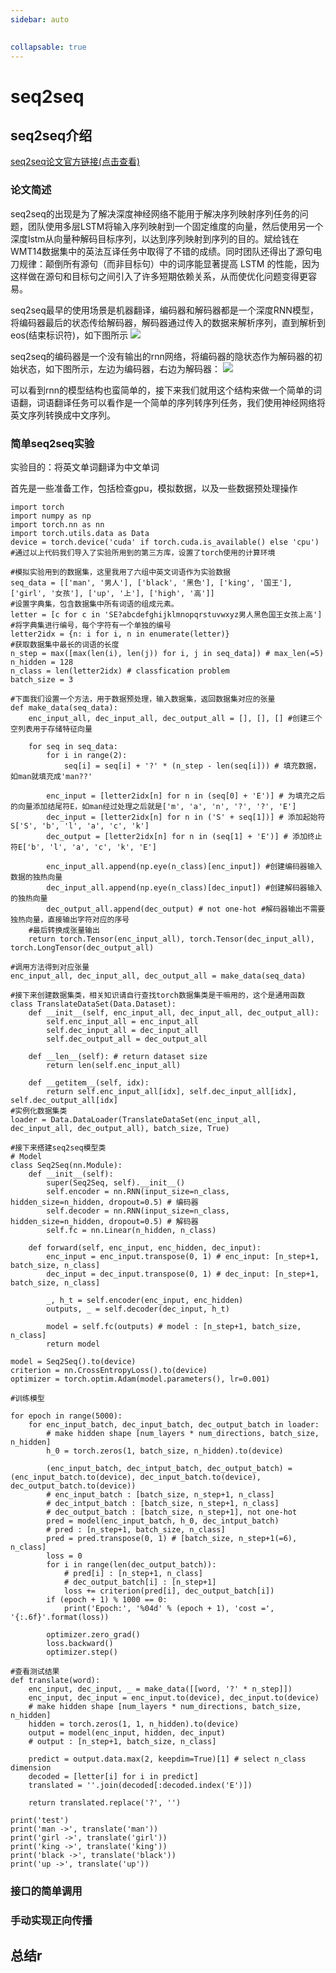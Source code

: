```yaml
---
sidebar: auto

  
collapsable: true
---
```

# seq2seq
## seq2seq介绍


[seq2seq论文官方链接(点击查看)](https://arxiv.org/pdf/1409.3215)
### 论文简述

seq2seq的出现是为了解决深度神经网络不能用于解决序列映射序列任务的问题，团队使用多层LSTM将输入序列映射到一个固定维度的向量，然后使用另一个深度lstm从向量种解码目标序列，以达到序列映射到序列的目的。斌给钱在WMT14数据集中的英法互译任务中取得了不错的成绩。同时团队还得出了源句电刀规律：颠倒所有源句（而非目标句）中的词序能显著提高 LSTM 的性能，因为这样做在源句和目标句之间引入了许多短期依赖关系，从而使优化问题变得更容易。

seq2seq最早的使用场景是机器翻译，编码器和解码器都是一个深度RNN模型，将编码器最后的状态传给解码器，解码器通过传入的数据来解析序列，直到解析到eos(结束标识符)，如下图所示
![](./1.png)

seq2seq的编码器是一个没有输出的rnn网络，将编码器的隐状态作为解码器的初始状态，如下图所示，左边为编码器，右边为解码器：
![](./2.png)

可以看到rnn的模型结构也蛮简单的，接下来我们就用这个结构来做一个简单的词语翻，词语翻译任务可以看作是一个简单的序列转序列任务，我们使用神经网络将英文序列转换成中文序列。

### 简单seq2seq实验

实验目的：将英文单词翻译为中文单词

首先是一些准备工作，包括检查gpu，模拟数据，以及一些数据预处理操作

    import torch
    import numpy as np
    import torch.nn as nn
    import torch.utils.data as Data
    device = torch.device('cuda' if torch.cuda.is_available() else 'cpu')
    #通过以上代码我们导入了实验所用到的第三方库，设置了torch使用的计算环境

    #模拟实验用到的数据集，这里我用了六组中英文词语作为实验数据
    seq_data = [['man', '男人'], ['black', '黑色'], ['king', '国王'], ['girl', '女孩'], ['up', '上'], ['high', '高']]
    #设置字典集，包含数据集中所有词语的组成元素。
    letter = [c for c in 'SE?abcdefghijklmnopqrstuvwxyz男人黑色国王女孩上高']
    #将字典集进行编号，每个字符有一个单独的编号
    letter2idx = {n: i for i, n in enumerate(letter)}
    #获取数据集中最长的词语的长度
    n_step = max([max(len(i), len(j)) for i, j in seq_data]) # max_len(=5)
    n_hidden = 128
    n_class = len(letter2idx) # classfication problem
    batch_size = 3

    #下面我们设置一个方法，用于数据预处理，输入数据集，返回数据集对应的张量
    def make_data(seq_data):
        enc_input_all, dec_input_all, dec_output_all = [], [], [] #创建三个空列表用于存储特征向量

        for seq in seq_data:
            for i in range(2):
                seq[i] = seq[i] + '?' * (n_step - len(seq[i])) # 填充数据，如man就填充成'man??'

            enc_input = [letter2idx[n] for n in (seq[0] + 'E')] # 为填充之后的向量添加结尾符E，如man经过处理之后就是['m', 'a', 'n', '?', '?', 'E']
            dec_input = [letter2idx[n] for n in ('S' + seq[1])] # 添加起始符S['S', 'b', 'l', 'a', 'c', 'k']
            dec_output = [letter2idx[n] for n in (seq[1] + 'E')] # 添加终止符E['b', 'l', 'a', 'c', 'k', 'E']

            enc_input_all.append(np.eye(n_class)[enc_input]) #创建编码器输入数据的独热向量
            dec_input_all.append(np.eye(n_class)[dec_input]) #创建解码器输入的独热向量
            dec_output_all.append(dec_output) # not one-hot #解码器输出不需要独热向量，直接输出字符对应的序号
        #最后转换成张量输出
        return torch.Tensor(enc_input_all), torch.Tensor(dec_input_all), torch.LongTensor(dec_output_all)

    #调用方法得到对应张量
    enc_input_all, dec_input_all, dec_output_all = make_data(seq_data)

    #接下来创建数据集类，相关知识请自行查找torch数据集类是干嘛用的，这个是通用函数
    class TranslateDataSet(Data.Dataset):
        def __init__(self, enc_input_all, dec_input_all, dec_output_all):
            self.enc_input_all = enc_input_all
            self.dec_input_all = dec_input_all
            self.dec_output_all = dec_output_all
        
        def __len__(self): # return dataset size
            return len(self.enc_input_all)
        
        def __getitem__(self, idx):
            return self.enc_input_all[idx], self.dec_input_all[idx], self.dec_output_all[idx]
    #实例化数据集类
    loader = Data.DataLoader(TranslateDataSet(enc_input_all, dec_input_all, dec_output_all), batch_size, True)

    #接下来搭建seq2seq模型类
    # Model
    class Seq2Seq(nn.Module):
        def __init__(self):
            super(Seq2Seq, self).__init__()
            self.encoder = nn.RNN(input_size=n_class, hidden_size=n_hidden, dropout=0.5) # 编码器
            self.decoder = nn.RNN(input_size=n_class, hidden_size=n_hidden, dropout=0.5) # 解码器
            self.fc = nn.Linear(n_hidden, n_class)

        def forward(self, enc_input, enc_hidden, dec_input):
            enc_input = enc_input.transpose(0, 1) # enc_input: [n_step+1, batch_size, n_class]
            dec_input = dec_input.transpose(0, 1) # dec_input: [n_step+1, batch_size, n_class]

            _, h_t = self.encoder(enc_input, enc_hidden)
            outputs, _ = self.decoder(dec_input, h_t)

            model = self.fc(outputs) # model : [n_step+1, batch_size, n_class]
            return model

    model = Seq2Seq().to(device)
    criterion = nn.CrossEntropyLoss().to(device)
    optimizer = torch.optim.Adam(model.parameters(), lr=0.001)

    #训练模型

    for epoch in range(5000):
        for enc_input_batch, dec_input_batch, dec_output_batch in loader:
            # make hidden shape [num_layers * num_directions, batch_size, n_hidden]
            h_0 = torch.zeros(1, batch_size, n_hidden).to(device)

            (enc_input_batch, dec_intput_batch, dec_output_batch) = (enc_input_batch.to(device), dec_input_batch.to(device), dec_output_batch.to(device))
            # enc_input_batch : [batch_size, n_step+1, n_class]
            # dec_intput_batch : [batch_size, n_step+1, n_class]
            # dec_output_batch : [batch_size, n_step+1], not one-hot
            pred = model(enc_input_batch, h_0, dec_intput_batch)
            # pred : [n_step+1, batch_size, n_class]
            pred = pred.transpose(0, 1) # [batch_size, n_step+1(=6), n_class]
            loss = 0
            for i in range(len(dec_output_batch)):
                # pred[i] : [n_step+1, n_class]
                # dec_output_batch[i] : [n_step+1]
                loss += criterion(pred[i], dec_output_batch[i])
            if (epoch + 1) % 1000 == 0:
                print('Epoch:', '%04d' % (epoch + 1), 'cost =', '{:.6f}'.format(loss))
                
            optimizer.zero_grad()
            loss.backward()
            optimizer.step()
    
    #查看测试结果
    def translate(word):
        enc_input, dec_input, _ = make_data([[word, '?' * n_step]])
        enc_input, dec_input = enc_input.to(device), dec_input.to(device)
        # make hidden shape [num_layers * num_directions, batch_size, n_hidden]
        hidden = torch.zeros(1, 1, n_hidden).to(device)
        output = model(enc_input, hidden, dec_input)
        # output : [n_step+1, batch_size, n_class]

        predict = output.data.max(2, keepdim=True)[1] # select n_class dimension
        decoded = [letter[i] for i in predict]
        translated = ''.join(decoded[:decoded.index('E')])

        return translated.replace('?', '')

    print('test')
    print('man ->', translate('man'))
    print('girl ->', translate('girl'))
    print('king ->', translate('king'))
    print('black ->', translate('black'))
    print('up ->', translate('up'))
### 接口的简单调用

### 手动实现正向传播

## 总结r